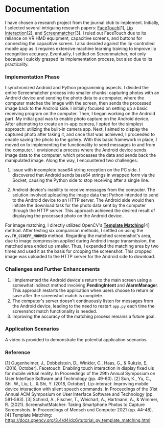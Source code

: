 # Documentation
I have chosen a research project from the journal club to implement. Initially, I selected several intriguing research papers: [FaceTouch](https://dl.acm.org/doi/10.1145/2984511.2984576)[1], [Lip Interaction](https://dl.acm.org/doi/10.1145/3242587.3242599)[2], and [Screenmatcher](https://dl.acm.org/doi/10.1145/3473856.3474014)[3]. I ruled out FaceTouch due to its reliance on VR HMD equipment, capacitive screens, and buttons for connecting the capacitive screen. I also decided against the lip-controlled mobile app as it requires extensive machine learning training to improve lip recognition accuracy. Eventually, I settled on Screenmatcher, not only because I quickly grasped its implementation process, but also due to its practicality.

### Implementation Phase
I synchronized Android and Python programming aspects. I divided the entire Screenmatcher process into smaller chunks: capturing photos with an Android device and sending the photo data to a computer, where the computer matches the image with the screen, then sends the processed image back to the Android side. I initially focused on setting up a basic receiving program on the computer. Then, I began working on the Android part. My initial goal was to enable photo capture on the Android device. After attempting to create an in-app camera, I opted for the simplest approach: utilizing the built-in camera app. Next, I aimed to display the captured photo after taking it, and once that was achieved, I proceeded to enable saving the photo to the gallery. With this basic framework in place, I moved on to implementing the functionality to send messages to and from the computer. I envisioned a process where the Android device sends image data to the computer, which processes the data and sends back the manipulated image. Along the way, I encountered two challenges:

1. Issue with incomplete base64 string reception on the PC side.
   I discovered that Android sends base64 strings in wrapped form via the Socket, causing the Python side to stop receiving after a single line.
   
2. Android device's inability to receive messages from the computer.
   The solution involved uploading the image data that Python intended to send to the Android device to an HTTP server. The Android side would then initiate the download task for the photo data sent by the computer through the HTTP server. This approach achieved the desired result of displaying the processed photo on the Android device.

For image matching, I directly utilized OpenCV's **[Template Matching](https://docs.opencv.org/3.4/d4/dc6/tutorial_py_template_matching.html)**[4] method. After testing six comparison methods, I settled on using the **`cv.TM_CCOEFF_NORMED`** method. Regarding the matched screenshot's area, due to image compression applied during Android image transmission, the matched area ended up smaller. Thus, I expanded the matching area by two times and used it as the basis for cropping the screenshot. This cropped image was uploaded to the HTTP server for the Android side to download.

### Challenges and Further Enhancements
1. I implemented the Android device's return to the main screen using a somewhat indirect method involving **PendingIntent** and **AlarmManager**. This approach restarts the application when users choose to return or save after the screenshot match is complete.
2. The computer's server doesn't continuously listen for messages from the Android device, leading to the need to restart `app.py` each time the screenshot match functionality is needed.
3. Improving the accuracy of the matching process remains a future goal.

### Application Scenarios
A video is provided to demonstrate the potential application scenarios.

### Reference
[1] Gugenheimer, J., Dobbelstein, D., Winkler, C., Haas, G., & Rukzio, E. (2016, October). Facetouch: Enabling touch interaction in display fixed uis for mobile virtual reality. In Proceedings of the 29th Annual Symposium on User Interface Software and Technology (pp. 49-60).
[2] Sun, K., Yu, C., Shi, W., Liu, L., & Shi, Y. (2018, October). Lip-interact: Improving mobile device interaction with silent speech commands. In Proceedings of the 31st Annual ACM Symposium on User Interface Software and Technology (pp. 581-593).
[3] Schmid, A., Fischer, T., Weichart, A., Hartmann, A., & Wimmer, R. (2021). ScreenshotMatcher: Taking Smartphone Photos to Capture Screenshots. In Proceedings of Mensch und Computer 2021 (pp. 44-48).
[4] Template Matching: https://docs.opencv.org/3.4/d4/dc6/tutorial_py_template_matching.html
